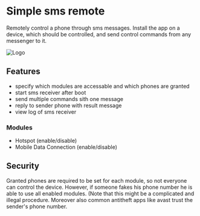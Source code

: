 # Simple sms remote
Remotely control a phone through sms messages.
Install the app on a device, which should be controlled, and send control commands from any messenger to it.

![Logo](https://raw.githubusercontent.com/tranquvis/SimpleSmsRemote/master/.github/logo.png)

## Features
* specify which modules are accessable and which phones are granted
* start sms receiver after boot
* send multiple commands sith one message
* reply to sender phone with result message 
* view log of sms receiver

### Modules
* Hotspot (enable/disable)
* Mobile Data Connection (enable/disable)

## Security
Granted phones are required to be set for each module, so not everyone can control the device.
However, if someone fakes his phone number he is able to use all enabled modules. (Note that this might be a complicated and illegal procedure. Moreover also common antitheft apps like avast trust the sender's phone number.

